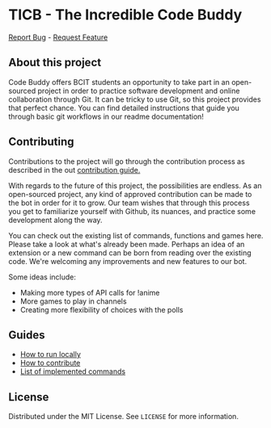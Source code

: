 # TICB - The Incredible Code Buddy
[Report Bug](https://github.com/NoahMacRitchie/trevor-bot/issues) - [Request Feature](https://github.com/NoahMacRitchie/trevor-bot/issues)

## About this project
Code Buddy offers BCIT students an opportunity to take part in an open-sourced project in order to practice software development and online collaboration through Git. It can be tricky to use Git, so this project provides that perfect chance. You can find detailed instructions that guide you through basic git workflows in our readme documentation!

## Contributing

Contributions to the project will go through the contribution process as described in the out [contribution guide.](docs/contribute.md)

With regards to the future of this project, the possibilities are endless. As an open-sourced project, any kind of approved contribution can be made to the bot in order for it to grow. Our team wishes that through this process you get to familiarize yourself with Github, its nuances, and practice some development along the way.

You can check out the existing list of commands, functions and games here. Please take a look at what's already been made. Perhaps an idea of an extension or a new command can be born from reading over the existing code. We're welcoming any improvements and new features to our bot.

Some ideas include:
- Making more types of API calls for !anime
- More games to play in channels
- Creating more flexibility of choices with the polls

## Guides

- [How to run locally](docs/run.md)
- [How to contribute](docs/contribute.md)
- [List of implemented commands](docs/commands.md)


## License

Distributed under the MIT License. See `LICENSE` for more information.
